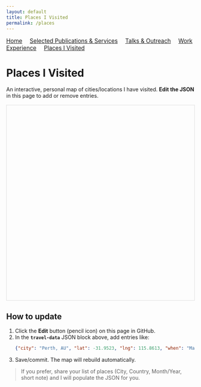 ```yaml
---
layout: default
title: Places I Visited
permalink: /places
---
```



<nav style="margin: 1rem 0; font-size: 0.95rem;">
  <a href="/" style="margin-right: 1rem;">Home</a>
  <a href="/publications-services" style="margin-right: 1rem;">Selected Publications & Services</a>
  <a href="/talks-outreach" style="margin-right: 1rem;">Talks & Outreach</a>
  <a href="/experience" style="margin-right: 1rem;">Work Experience</a>
  <a href="/places" style="margin-right: 1rem;">Places I Visited</a>
</nav>


# Places I Visited

An interactive, personal map of cities/locations I have visited. **Edit the JSON** in this page to add or remove entries.

<link rel="stylesheet" href="https://unpkg.com/leaflet@1.9.4/dist/leaflet.css"/>
<script src="https://unpkg.com/leaflet@1.9.4/dist/leaflet.js"></script>
<style>
  #travel-map { height: 520px; margin: 1rem 0; border: 1px solid #ddd; }
  .travel-list li { margin-bottom: .25rem; }
</style>

<div id="travel-map" role="region" aria-label="Travel map"></div>

<!-- EDIT THIS JSON: add your own places -->
<script id="travel-data" type="application/json">
[
  {
    "city": "Singapore, SG",
    "lat": 1.3521,
    "lng": 103.8198,
    "when": "2023\u2013present",
    "notes": "Current base"
  },
  {
    "city": "Melbourne, AU",
    "lat": -37.8136,
    "lng": 144.9631,
    "when": "2018\u20132022",
    "notes": "PhD + teaching"
  },
  {
    "city": "Hyderabad, IN",
    "lat": 17.385,
    "lng": 78.4867,
    "when": "2015\u20132017",
    "notes": "TCS"
  }
]
</script>

<script>
  // Initialise map
  var map = L.map('travel-map').setView([14.0, 80.0], 3);
  L.tileLayer('https://{s}.tile.openstreetmap.org/{z}/{x}/{y}.png', {
    maxZoom: 19,
    attribution: '&copy; OpenStreetMap contributors'
  }).addTo(map);

  // Parse embedded JSON
  var dataEl = document.getElementById('travel-data');
  var places = JSON.parse(dataEl.textContent);
  var bounds = [];

  places.forEach(function(p) {
    var m = L.marker([p.lat, p.lng]).addTo(map);
    m.bindPopup("<strong>" + p.city + "</strong><br/>" + (p.when || "") + "<br/>" + (p.notes || ""));
    bounds.push([p.lat, p.lng]);
  });

  if (bounds.length > 0) { map.fitBounds(bounds, {padding: [30,30]}); }
</script>

## How to update
1. Click the **Edit** button (pencil icon) on this page in GitHub.  
2. In the **`travel-data`** JSON block above, add entries like:
   ```json
   {"city": "Perth, AU", "lat": -31.9523, "lng": 115.8613, "when": "May 2024", "notes": "ASCILITE trip"}
   ```
3. Save/commit. The map will rebuild automatically.

> If you prefer, share your list of places (City, Country, Month/Year, short note) and I will populate the JSON for you.
